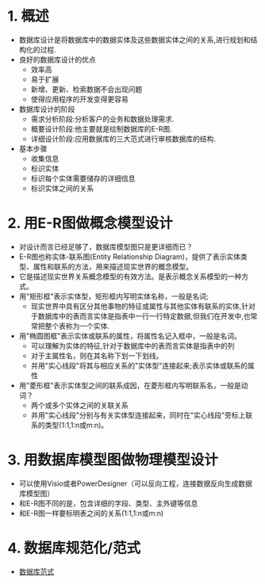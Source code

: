# 1. 概述
* 数据库设计是将数据库中的数据实体及这些数据实体之间的关系,进行规划和结构化的过程.
* 良好的数据库设计的优点
    * 效率高
    * 易于扩展
    * 新增、更新、检索数据不会出现问题
    * 使得应用程序的开发变得更容易
* 数据库设计的阶段
    * 需求分析阶段:分析客户的业务和数据处理需求.
    * 概要设计阶段:他主要就是绘制数据库的E-R图.
    * 详细设计阶段:应用数据库的三大范式进行审核数据库的结构.
* 基本步骤
    * 收集信息
    * 标识实体
    * 标识每个实体需要储存的详细信息
    * 标识实体之间的关系

# 2. 用E-R图做概念模型设计
* 对设计而言已经足够了，数据库模型图只是更详细而已？
* E-R图也称实体-联系图(Entity Relationship Diagram)，提供了表示实体类型、属性和联系的方法，用来描述现实世界的概念模型。
* 它是描述现实世界关系概念模型的有效方法。是表示概念关系模型的一种方式。
* 用"矩形框"表示实体型，矩形框内写明实体名称，一般是名词;
    * 现实世界中具有区分其他事物的特征或属性与其他实体有联系的实体,针对于数据库中的表而言实体是指表中一行一行特定数据,但我们在开发中,也常常把整个表称为一个实体.
* 用"椭圆图框"表示实体或联系的属性，将属性名记入框中，一般是名词。
    * 可以理解为实体的特征,针对于数据库中的表而言实体是指表中的列
    * 对于主属性名，则在其名称下划一下划线。
    * 并用"实心线段"将其与相应关系的"实体型"连接起来;表示实体或联系的属性
* 用"菱形框"表示实体型之间的联系成因，在菱形框内写明联系名，一般是动词？
    * 两个或多个实体之间的关联关系
    * 并用"实心线段"分别与有关实体型连接起来，同时在"实心线段"旁标上联系的类型(1:1,1:n或m:n)。

# 3. 用数据库模型图做物理模型设计
* 可以使用Visio或者PowerDesigner（可以反向工程，连接数据反向生成数据库模型图）
* 和E-R图不同的是，包含详细的字段、类型、主外键等信息
* 和E-R图一样要标明表之间的关系(1:1,1:n或m:n)

# 4. 数据库规范化/范式
* [数据库范式 ](https://www.cnblogs.com/wyp1988/p/10869661.html)